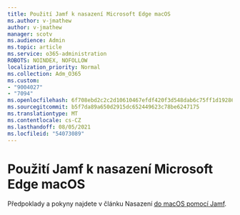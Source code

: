 ```yaml
---
title: Použití Jamf k nasazení Microsoft Edge macOS
ms.author: v-jmathew
author: v-jmathew
manager: scotv
ms.audience: Admin
ms.topic: article
ms.service: o365-administration
ROBOTS: NOINDEX, NOFOLLOW
localization_priority: Normal
ms.collection: Adm_O365
ms.custom:
- "9004027"
- "7094"
ms.openlocfilehash: 6f708ebd2c2c2d10610467efdf420f3d548dab6c75ff1d19286561e754ba7710
ms.sourcegitcommit: b5f7da89a650d2915dc652449623c78be6247175
ms.translationtype: MT
ms.contentlocale: cs-CZ
ms.lasthandoff: 08/05/2021
ms.locfileid: "54073089"
---
```

# <a name="use-jamf-to-deploy-microsoft-edge-to-macos"></a>Použití Jamf k nasazení Microsoft Edge macOS

Předpoklady a pokyny najdete v článku Nasazení [do macOS pomocí Jamf](https://go.microsoft.com/fwlink/?linkid=2135109).
